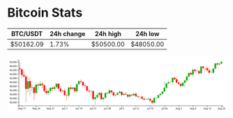 # Bitcoin Stats

BTC/USDT|24h change|24h high|24h low|
|---|---|---|---|
|$50162.09|1.73%|$50500.00|$48050.00|

<img src="./chart.svg">
